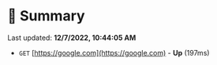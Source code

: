 # 📖 Summary
Last updated: **12/7/2022, 10:44:05 AM**

- `GET` [https://google.com](https://google.com) - **Up** (197ms)
